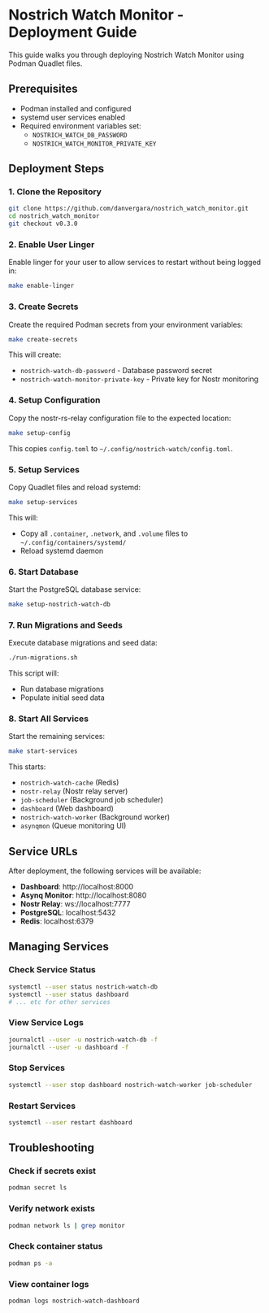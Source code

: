 # Nostrich Watch Monitor - Deployment Guide

This guide walks you through deploying Nostrich Watch Monitor using Podman Quadlet files.

## Prerequisites

- Podman installed and configured
- systemd user services enabled
- Required environment variables set:
  - `NOSTRICH_WATCH_DB_PASSWORD`
  - `NOSTRICH_WATCH_MONITOR_PRIVATE_KEY`

## Deployment Steps

### 1. Clone the Repository

```bash
git clone https://github.com/danvergara/nostrich_watch_monitor.git
cd nostrich_watch_monitor
git checkout v0.3.0
```

### 2. Enable User Linger

Enable linger for your user to allow services to restart without being logged in:

```bash
make enable-linger
```

### 3. Create Secrets

Create the required Podman secrets from your environment variables:

```bash
make create-secrets
```

This will create:
- `nostrich-watch-db-password` - Database password secret
- `nostrich-watch-monitor-private-key` - Private key for Nostr monitoring

### 4. Setup Configuration

Copy the nostr-rs-relay configuration file to the expected location:

```bash
make setup-config
```

This copies `config.toml` to `~/.config/nostrich-watch/config.toml`.

### 5. Setup Services

Copy Quadlet files and reload systemd:

```bash
make setup-services
```

This will:
- Copy all `.container`, `.network`, and `.volume` files to `~/.config/containers/systemd/`
- Reload systemd daemon

### 6. Start Database

Start the PostgreSQL database service:

```bash
make setup-nostrich-watch-db
```

### 7. Run Migrations and Seeds

Execute database migrations and seed data:

```bash
./run-migrations.sh
```

This script will:
- Run database migrations
- Populate initial seed data

### 8. Start All Services

Start the remaining services:

```bash
make start-services
```

This starts:
- `nostrich-watch-cache` (Redis)
- `nostr-relay` (Nostr relay server)
- `job-scheduler` (Background job scheduler)
- `dashboard` (Web dashboard)
- `nostrich-watch-worker` (Background worker)
- `asynqmon` (Queue monitoring UI)

## Service URLs

After deployment, the following services will be available:

- **Dashboard**: http://localhost:8000
- **Asynq Monitor**: http://localhost:8080
- **Nostr Relay**: ws://localhost:7777
- **PostgreSQL**: localhost:5432
- **Redis**: localhost:6379

## Managing Services

### Check Service Status
```bash
systemctl --user status nostrich-watch-db
systemctl --user status dashboard
# ... etc for other services
```

### View Service Logs
```bash
journalctl --user -u nostrich-watch-db -f
journalctl --user -u dashboard -f
```

### Stop Services
```bash
systemctl --user stop dashboard nostrich-watch-worker job-scheduler
```

### Restart Services
```bash
systemctl --user restart dashboard
```

## Troubleshooting

### Check if secrets exist
```bash
podman secret ls
```

### Verify network exists
```bash
podman network ls | grep monitor
```

### Check container status
```bash
podman ps -a
```

### View container logs
```bash
podman logs nostrich-watch-dashboard
```

